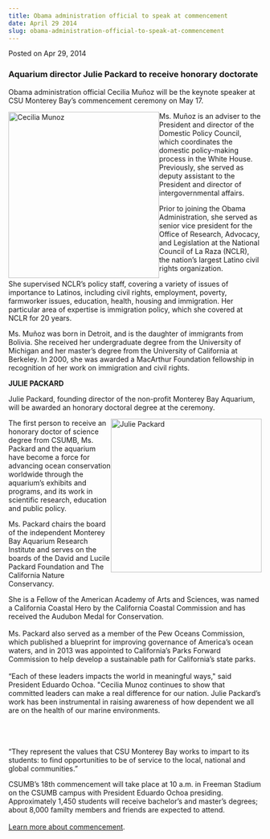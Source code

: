 ```yaml
---
title: Obama administration official to speak at commencement
date: April 29 2014
slug: obama-administration-official-to-speak-at-commencement
---
```


 



<span class="date">Posted on Apr 29, 2014    </span>
<h3>Aquarium director Julie Packard to receive honorary
doctorate</h3>
<p>Obama administration official Cecilia Mu&#xF1;oz will be the keynote
speaker at CSU Monterey Bay&#x2019;s commencement ceremony on May 17.</p>
<p><img alt="Cecilia Munoz" src="https://news.csumb.edu/sites/default/files/65/attachments/news/images/cm_headshot_for_web.jpg" style="width:300px; height:331px; float:left">Ms. Mu&#xF1;oz is an
adviser to the President and director of the Domestic Policy
Council, which coordinates the domestic policy-making process in
the White House. Previously, she served as deputy assistant to the
President and director of intergovernmental affairs.</img></p>
<p>Prior to joining the Obama Administration, she served as senior
vice president for the Office of Research, Advocacy, and
Legislation at the National Council of La Raza (NCLR), the nation&#x2019;s
largest Latino civil rights organization.</p>
<p>She supervised NCLR&#x2019;s policy staff, covering a variety of issues
of importance to Latinos, including civil rights, employment,
poverty, farmworker issues, education, health, housing and
immigration. Her particular area of expertise is immigration
policy, which she covered at NCLR for 20 years.</p>
<p>Ms. Mu&#xF1;oz was born in Detroit, and is the daughter of immigrants
from Bolivia. She received her undergraduate degree from the
University of Michigan and her master&#x2019;s degree from the University
of California at Berkeley. In 2000, she was awarded a MacArthur
Foundation fellowship in recognition of her work on immigration and
civil rights.</p>
<p><strong>JULIE PACKARD</strong></p>
<p>Julie Packard, founding director of the non-profit Monterey Bay
Aquarium, will be awarded an honorary doctoral degree at the
ceremony.</p>
<p><img alt="Julie Packard" src="https://news.csumb.edu/sites/default/files/65/attachments/news/images/packard.julie_for_web.jpg" style="width:300px; height:306px; float:right">The first person
to receive an honorary doctor of science degree from CSUMB, Ms.
Packard and the aquarium have become a force for advancing ocean
conservation worldwide through the aquarium&#x2019;s exhibits and
programs, and its work in scientific research, education and public
policy.</img></p>
<p>Ms. Packard chairs the board of the independent Monterey Bay
Aquarium Research Institute and serves on the boards of the David
and Lucile Packard Foundation and The California Nature
Conservancy.</p>
<p>She is a Fellow of the American Academy of Arts and Sciences,
was named a California Coastal Hero by the California Coastal
Commission and has received the Audubon Medal for
Conservation.<br>
<br>
Ms. Packard also served as a member of the Pew Oceans Commission,
which published a blueprint for improving governance of America&#x2019;s
ocean waters, and in 2013 was appointed to California&#x2019;s Parks
Forward Commission to help develop a sustainable path for
California&#x2019;s state parks.<br>
<br>
&#x201C;Each of these leaders impacts the world in meaningful ways,&quot; said
President Eduardo Ochoa. &quot;Cecilia Munoz continues to show that
committed leaders can make a real difference for our nation. Julie
Packard&#x2019;s work has been instrumental in raising awareness of how
dependent we all are on the health of our marine environments.</br></br></br></br></p>
<p>&#x201C;They represent the values that CSU Monterey Bay works to impart
to its students: to find opportunities to be of service to the
local, national and global communities.&#x201D;</p>
<p>CSUMB&#x2019;s 18th commencement will take place at 10 a.m. in Freeman
Stadium on the CSUMB campus with President Eduardo Ochoa presiding.
Approximately 1,450 students will receive bachelor&#x2019;s and master&#x2019;s
degrees; about 8,000 familty members and friends are expected to
attend.<br>
<br>
<a href="https://commencement.csumb.edu" rel="nofollow">Learn more
about commencement</a>.&#xA0;</br></br></p>





```
